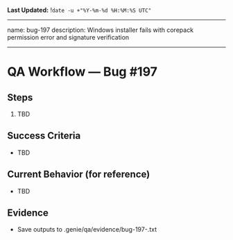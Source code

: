 **Last Updated:** !`date -u +"%Y-%m-%d %H:%M:%S UTC"`

---
name: bug-197
description: Windows installer fails with corepack permission error and signature verification

---

# QA Workflow — Bug #197

## Steps
1. TBD

## Success Criteria
- TBD

## Current Behavior (for reference)
- TBD

## Evidence
- Save outputs to .genie/qa/evidence/bug-197-<timestamp>.txt
